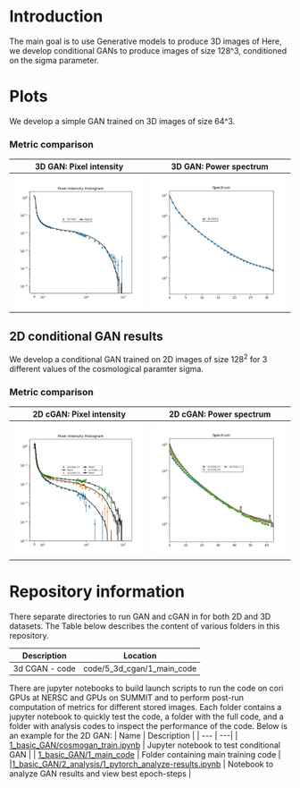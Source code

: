 # Introduction
The main goal is to use Generative models to produce 3D images of 
Here, we develop conditional GANs to produce images of size 128^3, conditioned on the sigma parameter.
# Plots

We develop a simple GAN trained on 3D images of size 64^3.
### Metric comparison
3D GAN: Pixel intensity | 3D GAN: Power spectrum |
:-------------:|:---------------:
![Pixel intensity](https://github.com/vmos1/cosmogan_pytorch/blob/master/images/3d_hist_best.png)| ![Power spectrum](https://github.com/vmos1/cosmogan_pytorch/blob/master/images/3d_spec_best.png)


## 2D conditional GAN results
We develop a conditional GAN trained on 2D images of size $128^2$ for 3 different values of the cosmological paramter sigma.
### Metric comparison
2D cGAN: Pixel intensity | 2D cGAN: Power spectrum  |
:-------------:|:---------------:
![Pixel intensity](https://github.com/vmos1/cosmogan_pytorch/blob/master/images/2d_cgan_hist_best.png) |![Power spectrum](https://github.com/vmos1/cosmogan_pytorch/blob/master/images/2d_cgan_spec_best.png)

# Repository information
There separate directories to run GAN and cGAN in for both 2D and 3D datasets.
The Table below describes the content of various folders in this repository.

| Description | Location |
| --- | ---|
| 3d CGAN - code | code/5_3d_cgan/1_main_code |

There are jupyter notebooks to build launch scripts to run the code on cori GPUs at NERSC and GPUs on SUMMIT and to perform post-run computation of metrics for different stored images. Each folder contains a jupyter notebook to quickly test the code, a folder with the full code, and a folder with analysis codes to inspect the performance of the code. Below is an example for the 2D GAN:
| Name | Description |
| --- | ---|
| [1_basic_GAN/cosmogan_train.ipynb](https://github.com/vmos1/cosmogan_pytorch/blob/master/code/4_basic_3d_GAN/1_main_code/train_3dgan.ipynb) | Jupyter notebook to test conditional GAN |
| [1_basic_GAN/1_main_code](https://github.com/vmos1/cosmogan_pytorch/tree/master/code/4_basic_3d_GAN/1_main_code) | Folder containing main training code |
|[1_basic_GAN/2_analysis/1_pytorch_analyze-results.ipynb](https://github.com/vmos1/cosmogan_pytorch/blob/master/code/4_basic_3d_GAN/2_analysis/1_pytorch_3d_analyze-results.ipynb) | Notebook to analyze GAN results and view best epoch-steps |
